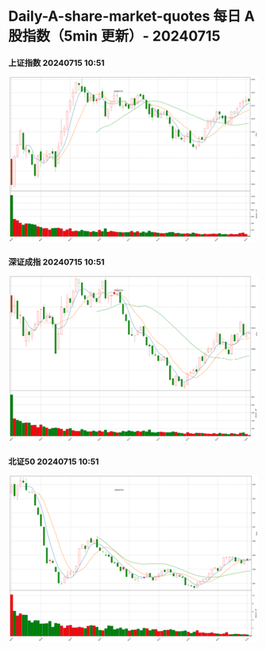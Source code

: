 
# Daily-A-share-market-quotes 每日 A 股指数（5min 更新）- 20240715

### 上证指数 20240715 10:51
![](./fig/2024/7/20240715-sh000001.png)

### 深证成指 20240715 10:51
![](./fig/2024/7/20240715-sz399001.png)

### 北证50 20240715 10:51
![](./fig/2024/7/20240715-bj899050.png)
